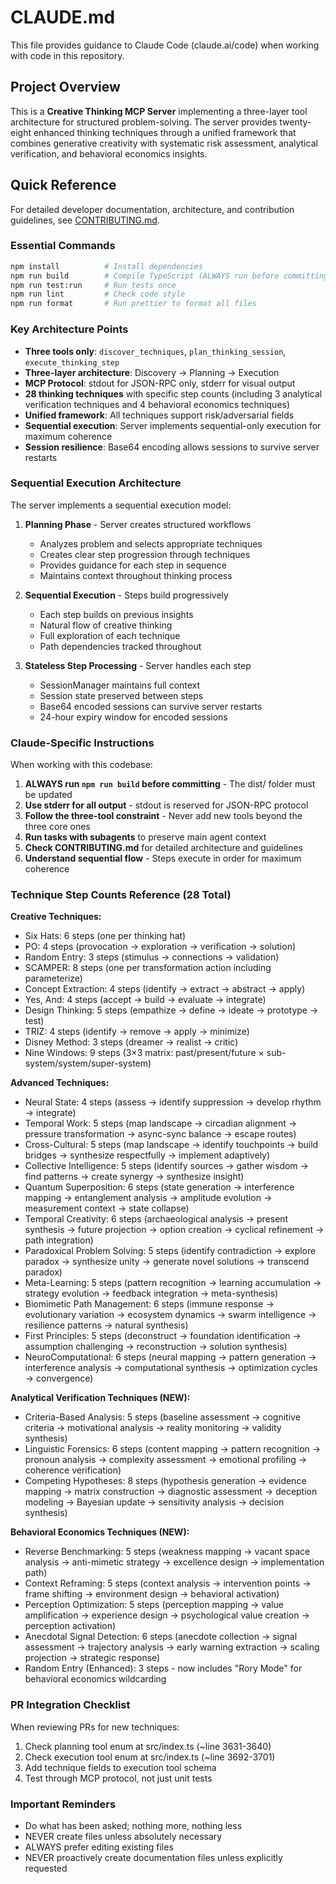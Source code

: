 # CLAUDE.md

This file provides guidance to Claude Code (claude.ai/code) when working with code in this
repository.

## Project Overview

This is a **Creative Thinking MCP Server** implementing a three-layer tool architecture for
structured problem-solving. The server provides twenty-eight enhanced thinking techniques through a
unified framework that combines generative creativity with systematic risk assessment, analytical
verification, and behavioral economics insights.

## Quick Reference

For detailed developer documentation, architecture, and contribution guidelines, see
[CONTRIBUTING.md](./CONTRIBUTING.md).

### Essential Commands

```bash
npm install          # Install dependencies
npm run build        # Compile TypeScript (ALWAYS run before committing)
npm run test:run     # Run tests once
npm run lint         # Check code style
npm run format       # Run prettier to format all files
```

### Key Architecture Points

- **Three tools only**: `discover_techniques`, `plan_thinking_session`, `execute_thinking_step`
- **Three-layer architecture**: Discovery → Planning → Execution
- **MCP Protocol**: stdout for JSON-RPC only, stderr for visual output
- **28 thinking techniques** with specific step counts (including 3 analytical verification
  techniques and 4 behavioral economics techniques)
- **Unified framework**: All techniques support risk/adversarial fields
- **Sequential execution**: Server implements sequential-only execution for maximum coherence
- **Session resilience**: Base64 encoding allows sessions to survive server restarts

### Sequential Execution Architecture

The server implements a sequential execution model:

1. **Planning Phase** - Server creates structured workflows
   - Analyzes problem and selects appropriate techniques
   - Creates clear step progression through techniques
   - Provides guidance for each step in sequence
   - Maintains context throughout thinking process

2. **Sequential Execution** - Steps build progressively
   - Each step builds on previous insights
   - Natural flow of creative thinking
   - Full exploration of each technique
   - Path dependencies tracked throughout

3. **Stateless Step Processing** - Server handles each step
   - SessionManager maintains full context
   - Session state preserved between steps
   - Base64 encoded sessions can survive server restarts
   - 24-hour expiry window for encoded sessions

### Claude-Specific Instructions

When working with this codebase:

1. **ALWAYS run `npm run build` before committing** - The dist/ folder must be updated
2. **Use stderr for all output** - stdout is reserved for JSON-RPC protocol
3. **Follow the three-tool constraint** - Never add new tools beyond the three core ones
4. **Run tasks with subagents** to preserve main agent context
5. **Check CONTRIBUTING.md** for detailed architecture and guidelines
6. **Understand sequential flow** - Steps execute in order for maximum coherence

### Technique Step Counts Reference (28 Total)

**Creative Techniques:**

- Six Hats: 6 steps (one per thinking hat)
- PO: 4 steps (provocation → exploration → verification → solution)
- Random Entry: 3 steps (stimulus → connections → validation)
- SCAMPER: 8 steps (one per transformation action including parameterize)
- Concept Extraction: 4 steps (identify → extract → abstract → apply)
- Yes, And: 4 steps (accept → build → evaluate → integrate)
- Design Thinking: 5 steps (empathize → define → ideate → prototype → test)
- TRIZ: 4 steps (identify → remove → apply → minimize)
- Disney Method: 3 steps (dreamer → realist → critic)
- Nine Windows: 9 steps (3×3 matrix: past/present/future × sub-system/system/super-system)

**Advanced Techniques:**

- Neural State: 4 steps (assess → identify suppression → develop rhythm → integrate)
- Temporal Work: 5 steps (map landscape → circadian alignment → pressure transformation → async-sync
  balance → escape routes)
- Cross-Cultural: 5 steps (map landscape → identify touchpoints → build bridges → synthesize
  respectfully → implement adaptively)
- Collective Intelligence: 5 steps (identify sources → gather wisdom → find patterns → create
  synergy → synthesize insight)
- Quantum Superposition: 6 steps (state generation → interference mapping → entanglement analysis →
  amplitude evolution → measurement context → state collapse)
- Temporal Creativity: 6 steps (archaeological analysis → present synthesis → future projection →
  option creation → cyclical refinement → path integration)
- Paradoxical Problem Solving: 5 steps (identify contradiction → explore paradox → synthesize unity
  → generate novel solutions → transcend paradox)
- Meta-Learning: 5 steps (pattern recognition → learning accumulation → strategy evolution →
  feedback integration → meta-synthesis)
- Biomimetic Path Management: 6 steps (immune response → evolutionary variation → ecosystem dynamics
  → swarm intelligence → resilience patterns → natural synthesis)
- First Principles: 5 steps (deconstruct → foundation identification → assumption challenging →
  reconstruction → solution synthesis)
- NeuroComputational: 6 steps (neural mapping → pattern generation → interference analysis →
  computational synthesis → optimization cycles → convergence)

**Analytical Verification Techniques (NEW):**

- Criteria-Based Analysis: 5 steps (baseline assessment → cognitive criteria → motivational analysis
  → reality monitoring → validity synthesis)
- Linguistic Forensics: 6 steps (content mapping → pattern recognition → pronoun analysis →
  complexity assessment → emotional profiling → coherence verification)
- Competing Hypotheses: 8 steps (hypothesis generation → evidence mapping → matrix construction →
  diagnostic assessment → deception modeling → Bayesian update → sensitivity analysis → decision
  synthesis)

**Behavioral Economics Techniques (NEW):**

- Reverse Benchmarking: 5 steps (weakness mapping → vacant space analysis → anti-mimetic strategy →
  excellence design → implementation path)
- Context Reframing: 5 steps (context analysis → intervention points → frame shifting → environment
  design → behavioral activation)
- Perception Optimization: 5 steps (perception mapping → value amplification → experience design →
  psychological value creation → perception activation)
- Anecdotal Signal Detection: 6 steps (anecdote collection → signal assessment → trajectory analysis
  → early warning extraction → scaling projection → strategic response)
- Random Entry (Enhanced): 3 steps - now includes "Rory Mode" for behavioral economics wildcarding

### PR Integration Checklist

When reviewing PRs for new techniques:

1. Check planning tool enum at src/index.ts (~line 3631-3640)
2. Check execution tool enum at src/index.ts (~line 3692-3701)
3. Add technique fields to execution tool schema
4. Test through MCP protocol, not just unit tests

### Important Reminders

- Do what has been asked; nothing more, nothing less
- NEVER create files unless absolutely necessary
- ALWAYS prefer editing existing files
- NEVER proactively create documentation files unless explicitly requested
